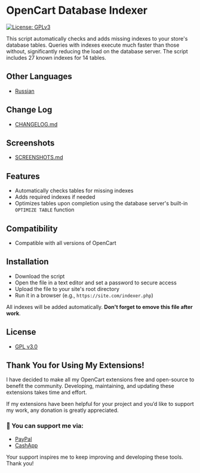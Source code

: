 # OpenCart Database Indexer
[![License: GPLv3](https://img.shields.io/badge/license-GPL%20V3-green?style=plastic)](LICENSE)

This script automatically checks and adds missing indexes to your store's database tables. Queries with indexes execute much faster than those without, significantly reducing the load on the database server. The script includes 27 known indexes for 14 tables.

## Other Languages

* [Russian](README_RU.md)

## Change Log

* [CHANGELOG.md](docs/CHANGELOG.md)

## Screenshots

* [SCREENSHOTS.md](docs/SCREENSHOTS.md)

## Features

* Automatically checks tables for missing indexes
* Adds required indexes if needed
* Optimizes tables upon completion using the database server's built-in `OPTIMIZE TABLE` function

## Compatibility

* Compatible with all versions of OpenCart

## Installation

* Download the script
* Open the file in a text editor and set a password to secure access
* Upload the file to your site's root directory
* Run it in a browser (e.g., `https://site.com/indexer.php`)

All indexes will be added automatically. **Don't forget to emove this file after work**.

## License

* [GPL v3.0](LICENSE.MD)

## Thank You for Using My Extensions!

I have decided to make all my OpenCart extensions free and open-source to benefit the community. Developing, maintaining, and updating these extensions takes time and effort.

If my extensions have been helpful for your project and you’d like to support my work, any donation is greatly appreciated.

### 💙 You can support me via:

* [PayPal](https://paypal.me/TalgatShashakhmetov?country.x=US&locale.x=en_US)
* [CashApp](https://cash.app/$TalgatShashakhmetov)

Your support inspires me to keep improving and developing these tools. Thank you!
